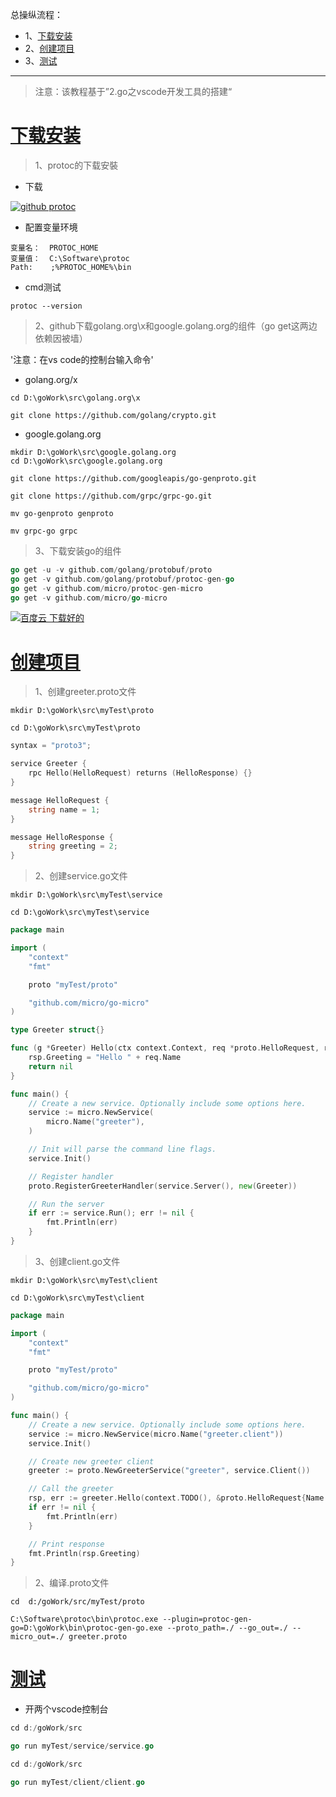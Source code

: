 总操纵流程：
- 1、[下载安装](#go-01)
- 2、[创建项目](#go-02)
- 3、[测试](#go-03)

***

> 注意：该教程基于”2.go之vscode开发工具的搭建“

# <a name="go-01" href="#" >下载安装</a>

> 1、protoc的下载安裝

- 下载

[![](https://img.shields.io/badge/github-protoc-blued.svg "github protoc")](https://github.com/protocolbuffers/protobuf/releases/tag/v3.8.0-rc1)

- 配置变量环境

```
变量名：  PROTOC_HOME
变量值：  C:\Software\protoc
Path:    ;%PROTOC_HOME%\bin
```

- cmd测试

```
protoc --version
```

>2、github下载golang.org\x和google.golang.org的组件（go get这两边依赖因被墙）

'注意：在vs code的控制台输入命令'

- golang.org/x

```
cd D:\goWork\src\golang.org\x

git clone https://github.com/golang/crypto.git
```

- google.golang.org

```
mkdir D:\goWork\src\google.golang.org
cd D:\goWork\src\google.golang.org

git clone https://github.com/googleapis/go-genproto.git

git clone https://github.com/grpc/grpc-go.git

mv go-genproto genproto

mv grpc-go grpc
```


> 3、下载安装go的组件

```go
go get -u -v github.com/golang/protobuf/proto
go get -v github.com/golang/protobuf/protoc-gen-go
go get -v github.com/micro/protoc-gen-micro
go get -v github.com/micro/go-micro
```

[![](https://img.shields.io/badge/百度云-下载好的-green.svg "百度云 下载好的")](https://pan.baidu.com/s/14axdvgIUjPBJRrxS9xIMQg)

# <a name="go-02" href="#" >创建项目</a>

> 1、创建greeter.proto文件

```
mkdir D:\goWork\src\myTest\proto

cd D:\goWork\src\myTest\proto
```

```go
syntax = "proto3";

service Greeter {
	rpc Hello(HelloRequest) returns (HelloResponse) {}
}

message HelloRequest {
	string name = 1;
}

message HelloResponse {
	string greeting = 2;
}
```

> 2、创建service.go文件

```
mkdir D:\goWork\src\myTest\service

cd D:\goWork\src\myTest\service
```

```go
package main

import (
	"context"
	"fmt"

	proto "myTest/proto"

	"github.com/micro/go-micro"
)

type Greeter struct{}

func (g *Greeter) Hello(ctx context.Context, req *proto.HelloRequest, rsp *proto.HelloResponse) error {
	rsp.Greeting = "Hello " + req.Name
	return nil
}

func main() {
	// Create a new service. Optionally include some options here.
	service := micro.NewService(
		micro.Name("greeter"),
	)

	// Init will parse the command line flags.
	service.Init()

	// Register handler
	proto.RegisterGreeterHandler(service.Server(), new(Greeter))

	// Run the server
	if err := service.Run(); err != nil {
		fmt.Println(err)
	}
}

```

> 3、创建client.go文件

```
mkdir D:\goWork\src\myTest\client

cd D:\goWork\src\myTest\client

```

```go
package main

import (
	"context"
	"fmt"

	proto "myTest/proto"

	"github.com/micro/go-micro"
)

func main() {
	// Create a new service. Optionally include some options here.
	service := micro.NewService(micro.Name("greeter.client"))
	service.Init()

	// Create new greeter client
	greeter := proto.NewGreeterService("greeter", service.Client())

	// Call the greeter
	rsp, err := greeter.Hello(context.TODO(), &proto.HelloRequest{Name: "John"})
	if err != nil {
		fmt.Println(err)
	}

	// Print response
	fmt.Println(rsp.Greeting)
}
```

> 2、编译.proto文件

```
cd  d:/goWork/src/myTest/proto

C:\Software\protoc\bin\protoc.exe --plugin=protoc-gen-go=D:\goWork\bin\protoc-gen-go.exe --proto_path=./ --go_out=./ --micro_out=./ greeter.proto
```

# <a name="go-03" href="#" >测试</a>

- 开两个vscode控制台

```go
cd d:/goWork/src

go run myTest/service/service.go
```


```go
cd d:/goWork/src

go run myTest/client/client.go
```
